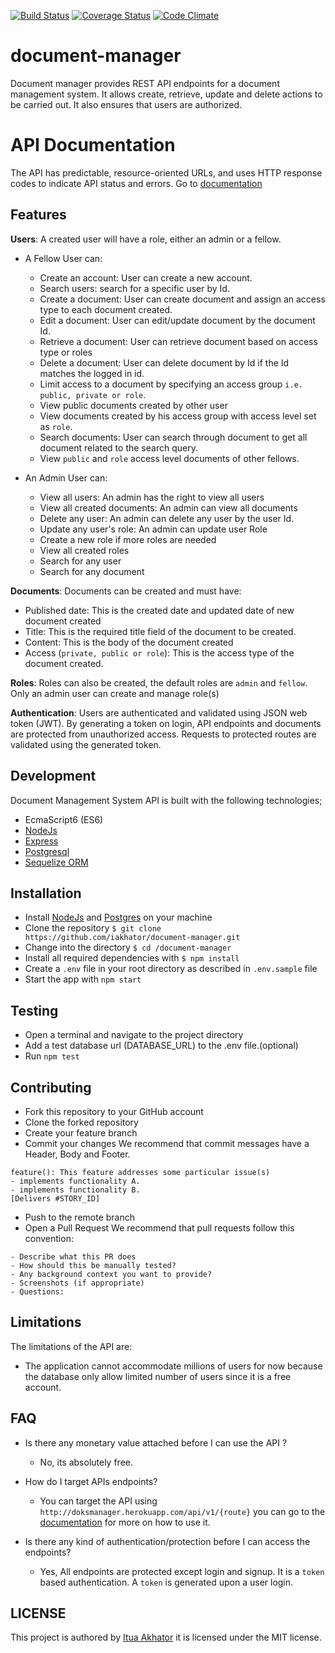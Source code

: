 [![Build Status](https://travis-ci.org/iakhator/document-manager.svg?branch=staging)](https://travis-ci.org/iakhator/document-manager)
[![Coverage Status](https://coveralls.io/repos/github/iakhator/document-manager/badge.svg?branch=staging)](https://coveralls.io/github/iakhator/document-manager?branch=staging)
[![Code Climate](https://codeclimate.com/github/codeclimate/codeclimate/badges/gpa.svg)](https://codeclimate.com/github/codeclimate/codeclimate)

# document-manager
Document manager provides REST API endpoints for a document management system. It allows create, retrieve, update and delete actions to be carried out.
It also ensures that users are authorized.

# API Documentation
The API has predictable, resource-oriented URLs, and uses HTTP response codes to indicate API status and errors. Go to [documentation](http://doksmanager.herokuapp.com)

## Features

**Users**:
A created user will have a role, either an admin or a fellow.
- A Fellow User can:
    - Create an account: User can create a new account.
    - Search users: search for a specific user by Id.
    - Create a document: User can create document and assign an access type to each document created.
    - Edit a document: User can edit/update document by the document Id.
    - Retrieve a document: User can retrieve document based on access type or roles
    - Delete a document: User can delete document by Id if the Id matches the logged in id.
    - Limit access to a document by specifying an access group `i.e. public, private or role`.
    - View public documents created by other user
    - View documents created by his access group with access level set as `role`.
    - Search documents: User can search through document to get all document related to the search query.
    - View `public` and `role` access level documents of other fellows.

- An Admin User can:
    - View all users: An admin has the right to view all users
    - View all created documents: An admin can view all documents
    - Delete any user: An admin can delete any user by the user Id.
    - Update any user's role: An admin can update user Role
    - Create a new role if more roles are needed
    - View all created roles
    - Search for any user
    - Search for any document

**Documents**:
Documents can be created and must have:
  - Published date: This is the created date and updated date of new document created
  - Title: This is the required title field of the document to be created.
  - Content: This is the body of the document created
  - Access (`private, public or role`): This is the access type of the document created.

**Roles**:
Roles can also be created, the default roles are `admin` and `fellow`.
Only an admin user can create and manage role(s)

**Authentication**:
Users are authenticated and validated using JSON web token (JWT).
By generating a token on login, API endpoints and documents are protected from unauthorized access.
Requests to protected routes are validated using the generated token.

## Development
Document Management System API is built with the following technologies;
- EcmaScript6 (ES6)
- [NodeJs](https://nodejs.org)
- [Express](http://expressjs.com/)
- [Postgresql](https://www.postgresql.org/)
- [Sequelize ORM](http://docs.sequelizejs.com/en/v3/)

## Installation
  - Install [NodeJs](https://nodejs.org/en/) and [Postgres](https://www.postgresql.org/) on your machine
  - Clone the repository `$ git clone https://github.com/iakhator/document-manager.git`
  - Change into the directory `$ cd /document-manager`
  - Install all required dependencies with `$ npm install`
  - Create a `.env` file in your root directory as described in `.env.sample` file
  - Start the app with `npm start`

## Testing
  - Open a terminal and navigate to the project directory
  - Add a test database url (DATABASE_URL) to the .env file.(optional)
  - Run `npm test`

## Contributing
- Fork this repository to your GitHub account
- Clone the forked repository
- Create your feature branch
- Commit your changes
We recommend that commit messages have a Header, Body and Footer.

```
feature(): This feature addresses some particular issue(s)
- implements functionality A.
- implements functionality B.
[Delivers #STORY_ID]

```
- Push to the remote branch
- Open a Pull Request
We recommend that pull requests follow this convention:

```
- Describe what this PR does
- How should this be manually tested?
- Any background context you want to provide?
- Screenshots (if appropriate)
- Questions:

```

## Limitations
The limitations of the API are:
- The application cannot accommodate millions of users for now because the database only allow limited number of users since it is a free account.

## FAQ
- Is there any monetary value attached before I can use the API ?
  * No, its absolutely free.

- How do I target APIs endpoints?
  * You can target the API using ```http://doksmanager.herokuapp.com/api/v1/{route}```
  you can go to the [documentation](http://doksmanager.herokuapp.com) for more on how to use it.

- Is there any kind of authentication/protection before I can access the endpoints?
  * Yes, All endpoints are protected except login and signup.
  It is a ```token``` based authentication. A ```token``` is generated upon a user login.

## LICENSE
 This project is authored by [Itua Akhator](https://github.com/iakhator) it is licensed under the MIT license.
